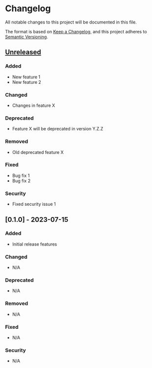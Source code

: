 # Changelog

All notable changes to this project will be documented in this file.

The format is based on [Keep a Changelog](https://keepachangelog.com/en/1.0.0/),
and this project adheres to [Semantic Versioning](https://semver.org/spec/v2.0.0.html).

## [Unreleased]

### Added
- New feature 1
- New feature 2

### Changed
- Changes in feature X

### Deprecated
- Feature X will be deprecated in version Y.Z.Z

### Removed
- Old deprecated feature X

### Fixed
- Bug fix 1
- Bug fix 2

### Security
- Fixed security issue 1

## [0.1.0] - 2023-07-15

### Added
- Initial release features

### Changed
- N/A

### Deprecated
- N/A

### Removed
- N/A

### Fixed
- N/A

### Security
- N/A

[Unreleased]: https://github.com/Matuyuhi/AnimationPro/compare/v0.1...HEAD
[1.0.0]: https://github.com/Matuyuhi/AnimationPro/releases/tag/v0.1